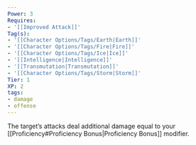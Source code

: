 ```yaml
---
Power: 3
Requires:
- '[[Improved Attack]]'
Tag(s):
- '[[Character Options/Tags/Earth|Earth]]'
- '[[Character Options/Tags/Fire|Fire]]'
- '[[Character Options/Tags/Ice|Ice]]'
- '[[Intelligence|Intelligence]]'
- '[[Transmutation|Transmutation]]'
- '[[Character Options/Tags/Storm|Storm]]'
Tier: 1
XP: 2
tags:
- damage
- offense
---
```


The target’s attacks deal additional damage equal to your [[Proficiency#Proficiency Bonus|Proficiency Bonus]] modifier.